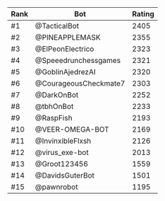 Rank|Bot|Rating
---|---|---
#1|@TacticalBot|2405
#2|@PINEAPPLEMASK|2355
#3|@ElPeonElectrico|2323
#4|@Speeedrunchessgames|2321
#5|@GoblinAjedrezAI|2320
#6|@CourageousCheckmate7|2303
#7|@DarkOnBot|2252
#8|@tbhOnBot|2233
#9|@RaspFish|2193
#10|@VEER-OMEGA-BOT|2169
#11|@InvinxibleFlxsh|2126
#12|@virus_exe-bot|2013
#13|@Groot123456|1559
#14|@DavidsGuterBot|1501
#15|@pawnrobot|1195
